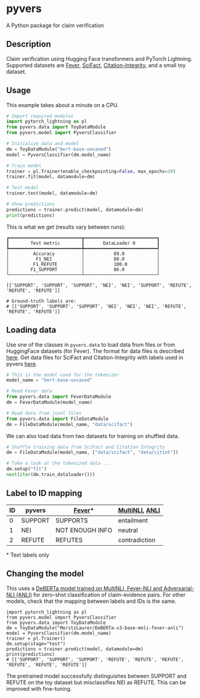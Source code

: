 # pyvers
A Python package for claim verification

## Description

Claim verification using Hugging Face transformers and PyTorch Lightning.
Supported datasets are [Fever](https://huggingface.co/datasets/fever/fever), [SciFact](https://github.com/allenai/scifact), [Citation-Integrity](https://github.com/ScienceNLP-Lab/Citation-Integrity/), and a small toy dataset.

## Usage

This example takes about a minute on a CPU.

```python
# Import required modules
import pytorch_lightning as pl
from pyvers.data import ToyDataModule
from pyvers.model import PyversClassifier

# Initialize data and model
dm = ToyDataModule("bert-base-uncased")
model = PyversClassifier(dm.model_name)

# Train model
trainer = pl.Trainer(enable_checkpointing=False, max_epochs=20)
trainer.fit(model, datamodule=dm)

# Test model
trainer.test(model, datamodule=dm)

# Show predictions
predictions = trainer.predict(model, datamodule=dm)
print(predictions)
```

This is what we get (results vary between runs):

```
┏━━━━━━━━━━━━━━━━━━━━━━━━━━━┳━━━━━━━━━━━━━━━━━━━━━━━━━━━┓
┃        Test metric        ┃       DataLoader 0        ┃
┡━━━━━━━━━━━━━━━━━━━━━━━━━━━╇━━━━━━━━━━━━━━━━━━━━━━━━━━━┩
│         Accuracy          │           89.0            │
│          F1_NEI           │           80.0            │
│         F1_REFUTE         │           100.0           │
│        F1_SUPPORT         │           86.0            │
└───────────────────────────┴───────────────────────────┘

[['SUPPORT', 'SUPPORT', 'SUPPORT', 'NEI', 'NEI', 'SUPPORT', 'REFUTE', 'REFUTE', 'REFUTE']]

# Ground-truth labels are:
# [['SUPPORT', 'SUPPORT', 'SUPPORT', 'NEI', 'NEI', 'NEI', 'REFUTE', 'REFUTE', 'REFUTE']]
```

## Loading data

Use one of the classes in `pyvers.data` to load data from files or from HuggingFace datasets (for Fever).
The format for data files is described [here](https://github.com/dwadden/multivers/blob/main/doc/data.md).
Get data files for SciFact and Citation-Integrity with labels used in pyvers [here](https://github.com/jedick/RefSup/tree/main/data).

```python
# This is the model used for the tokenizer
model_name = "bert-base-uncased"

# Read Fever data
from pyvers.data import FeverDataModule
dm = FeverDataModule(model_name)

# Read data from jsonl files
from pyvers.data import FileDataModule
dm = FileDataModule(model_name, "data/scifact")
```

We can also load data from two datasets for training on shuffled data.

```python
# Shuffle training data from SciFact and Citation-Integrity
dm = FileDataModule(model_name, ["data/scifact", "data/citint"])

# Take a look at the tokenized data ...
dm.setup("fit")
next(iter(dm.train_dataloader()))
```

## Label to ID mapping

| ID | pyvers  | [Fever](https://huggingface.co/datasets/fever/fever)* | [MultiNLI](https://huggingface.co/datasets/nyu-mll/multi_nli), [ANLI](https://huggingface.co/datasets/facebook/anli) |
| - | - | - | - |
| 0  | SUPPORT | SUPPORTS        | entailment |
| 1  | NEI     | NOT ENOUGH INFO | neutral |
| 2  | REFUTE  | REFUTES         | contradiction |

\* Text labels only

## Changing the model

This uses a [DeBERTa model trained on MultiNLI, Fever-NLI and Adversarial-NLI (ANLI)](https://huggingface.co/MoritzLaurer/DeBERTa-v3-base-mnli-fever-anli) for zero-shot classification of claim-evidence pairs.
For other models, check that the mapping between labels and IDs is the same.

```
import pytorch_lightning as pl
from pyvers.model import PyversClassifier
from pyvers.data import ToyDataModule
dm = ToyDataModule("MoritzLaurer/DeBERTa-v3-base-mnli-fever-anli")
model = PyversClassifier(dm.model_name)
trainer = pl.Trainer()
dm.setup(stage="test")
predictions = trainer.predict(model, datamodule=dm)
print(predictions)
# [['SUPPORT', 'SUPPORT', 'SUPPORT', 'REFUTE', 'REFUTE', 'REFUTE', 'REFUTE', 'REFUTE', 'REFUTE']]
```

The pretrained model successfully distinguishes between SUPPORT and REFUTE on the toy dataset but misclassifies NEI as REFUTE.
This can be improved with fine-tuning.
